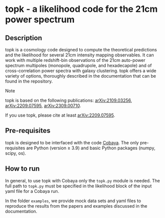 # topk - a likelihood code for the 21cm power spectrum

## Description
topk is a cosmology code designed to compute the theoretical predictions and the likelihood for several 21cm intensity mapping observables. It can work with multiple redshift-bin observations of the 21cm auto-power spectrum multipoles (monopole, quadrupole, and hexadecapole) and of cross-correlation power spectra with galaxy clustering. topk offers a wide variety of options, thoroughly described in the documentation that can be found in the repository.

> [!NOTE]
> topk is based on the following publications: [arXiv:2109.03256](https://arxiv.org/abs/2109.03256), [arXiv:2209.07595](https://arxiv.org/abs/2209.07595), [arXiv:2309.00710](https://arxiv.org/abs/2309.00710).
> 
> If you use topk, please cite at least [arXiv:2209.07595](https://arxiv.org/abs/2209.07595).

## Pre-requisites 
topk is designed to be interfaced with the code [Cobaya](https://cobaya.readthedocs.io/en/latest/index.html). The only pre-requisites are Python (version ≥ 3.9) and basic Python packages (numpy, scipy, os).

## How to run 
In general, to use topk with Cobaya only the `topk.py` module is needed. The full path to `topk.py` must be specified in the likelihood block of the input yaml file for a Cobaya run.

In the folder `examples`, we provide mock data sets and yaml files to reproduce the results from the papers and examples discussed in the documentation.
